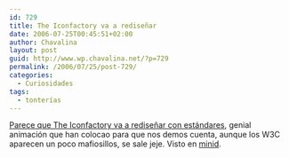 ```yaml
---
id: 729
title: The Iconfactory va a rediseñar
date: 2006-07-25T00:45:51+02:00
author: Chavalina
layout: post
guid: http://www.wp.chavalina.net/?p=729
permalink: /2006/07/25/post-729/
categories:
  - Curiosidades
tags:
  - tonterías
---
```

<a href="http://www.iconfactory.com/" target="_blank">Parece que The Iconfactory va a redise&ntilde;ar con estándares</a>, genial animaci&oacute;n que han colocao para que nos demos cuenta, aunque los W3C aparecen un poco mafiosillos, se sale jeje. Visto en <a href="http://www.minid.net/2006/07/24/iconfactory-se-renueva/" target="_blank">minid</a>.
